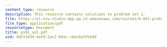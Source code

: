 ```yaml
---
content_type: resource
description: This resource contains solutions to problem set 1.
file: https://ol-ocw-studio-app-qa.s3.amazonaws.com/courses/6-041-probabilistic-systems-analysis-and-applied-probability-spring-2006/9d213d344afd2ac204accbecba7d1e0d_ps01_sol.pdf
file_type: application/pdf
resourcetype: Document
title: ps01_sol.pdf
uid: 9d213d34-4afd-2ac2-04ac-cbecba7d1e0d
---
```

